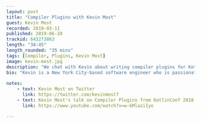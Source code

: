 ```yaml
---
layout: post
title: "Compiler Plugins with Kevin Most"
guest: Kevin Most
recorded: 2019-03-11
published: 2019-06-28
trackid: 643273863 
length: "34:45"
length_rounded: "35 mins"
tags: [Compiler, Plugins, Kevin Most]
image: kevin-most.jpg
description: "We chat with Kevin about writing compiler plugins for Kotlin, covering what the goals with plugin technology is, when it's useful, as well as how to get started in this area."
bio: "Kevin is a New York City-based software engineer who is passionate about Android, and excited about Kotlin. Kevin currently works at Google on the Mobile Vision team, exploring the various applications of the image recognition libraries that power Lens and other Google vision products."
                                                                                                                                                                                                                                                                                        
notes: 
    - text: Kevin Most on Twitter
      link: https://twitter.com/kevinmost7
    - text: Kevin Most's talk on Compiler Plugins from KotlinConf 2018 
      link: https://www.youtube.com/watch?v=w-GMlaziIyo      

---
```

